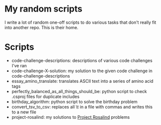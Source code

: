 # My random scripts
I write a lot of random one-off scripts to do various tasks that don't really fit into another repo. This is their home.

# Scripts
* code-challenge-descriptions: descriptions of various code challenges I've ran
* code-challenge-X-solution: my solution to the given code challenge in code-challenge-descriptions
* essay_amino_translate: translates ASCII text into a series of amino acid tags
* perfectly_balanced_as_all_things_should_be: python script to check .csproj files for duplicate includes
* birthday_algorithm: python script to solve the birthday problem
* convert_tsv_to_csv: replaces all \t in a file with commas and writes this to a new file
* project-rosalind: my solutions to [Project Rosalind](http://rosalind.info/problems/list-view/) problems
